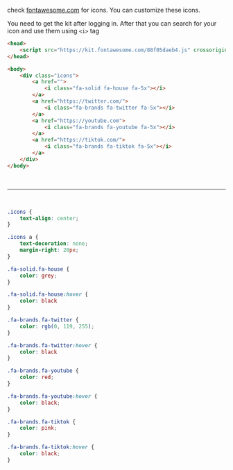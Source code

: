 
check [fontawesome.com](fontawesome.com) for icons. 
You can customize these icons.

You need to get the kit after logging in. After that you can search for your icon and use them using `<i>` tag

```html
<head>
    <script src="https://kit.fontawesome.com/88f05daeb4.js" crossorigin="anonymous"> </script>
</head>

<body>
    <div class="icons">
        <a href="">
            <i class="fa-solid fa-house fa-5x"></i>
        </a>
        <a href="https://twitter.com/">
            <i class="fa-brands fa-twitter fa-5x"></i>
        </a>
        <a href="https://youtube.com">
            <i class="fa-brands fa-youtube fa-5x"></i>
        </a>
        <a href="https://tiktok.com/">
            <i class="fa-brands fa-tiktok fa-5x"></i>
        </a>
    </div>
</body>
```

<br>
<hr>
<br>

```css
.icons {
    text-align: center;
}

.icons a {
    text-decoration: none;
    margin-right: 20px;
}

.fa-solid.fa-house {
    color: grey;
}

.fa-solid.fa-house:hover {
    color: black
}

.fa-brands.fa-twitter {
    color: rgb(0, 119, 255);
}

.fa-brands.fa-twitter:hover {
    color: black
}

.fa-brands.fa-youtube {
    color: red;
}

.fa-brands.fa-youtube:hover {
    color: black;
}

.fa-brands.fa-tiktok {
    color: pink;
}

.fa-brands.fa-tiktok:hover {
    color: black;
}
```